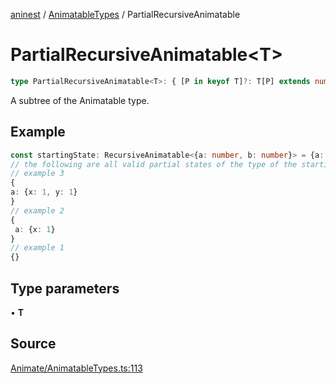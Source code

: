 [aninest](../../index.md) / [AnimatableTypes](../index.md) / PartialRecursiveAnimatable

# PartialRecursiveAnimatable\<T\>

```ts
type PartialRecursiveAnimatable<T>: { [P in keyof T]?: T[P] extends number ? number : PartialRecursiveAnimatable<T[P]> };
```

A subtree of the Animatable type.

## Example

```ts
const startingState: RecursiveAnimatable<{a: number, b: number}> = {a: {x: 0, y: 0}}
// the following are all valid partial states of the type of the startingState:
// example 3
{
a: {x: 1, y: 1}
}
// example 2
{
 a: {x: 1}
}
// example 1
{}
```

## Type parameters

• **T**

## Source

[Animate/AnimatableTypes.ts:113](https://github.com/zphrs/aninest/blob/b0ed172/src/Animate/AnimatableTypes.ts#L113)
